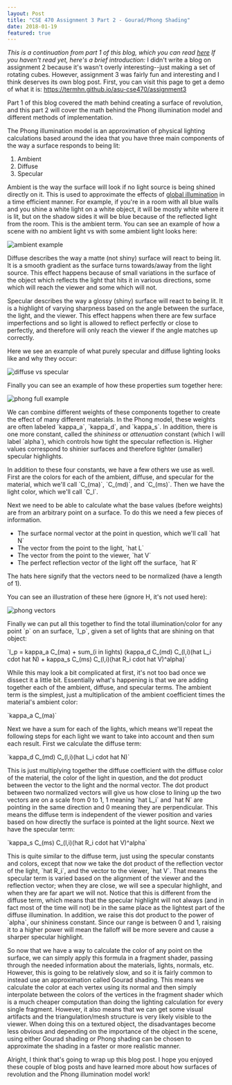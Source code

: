 ```yaml
---
layout: Post
title: "CSE 470 Assignment 3 Part 2 - Gourad/Phong Shading"
date: 2018-01-19
featured: true
---
```


*This is a continuation from part 1 of this blog, which you can read [here](https://www.grayolson.com/blog/programming/graphics/cs470hw3) If you haven't read yet, here's a brief introduction:* I didn't write a blog on assignment 2 because it's wasn't overly interesting--just making a set of rotating cubes. However, assignment 3 was fairly fun and interesting and I think deserves its own blog post. First, you can visit this page to get a demo of what it is: https://termhn.github.io/asu-cse470/assignment3

Part 1 of this blog covered the math behind creating a surface of revolution, and this part 2 will cover the math behind the Phong illumination model and different methods of implementation.

The Phong illumination model is an approximation of physical lighting calculations based around the idea that you have three main components of the way a surface responds to being lit:

1. Ambient
2. Diffuse
3. Specular

Ambient is the way the surface will look if no light source is being shined directly on it. This is used to approximate the effects of [global illumination](https://docs.unity3d.com/Manual/GIIntro.html) in a time efficient manner. For example, if you're in a room with all blue walls and you shine a white light on a white object, it will be mostly white where it is lit, but on the shadow sides it will be blue because of the reflected light from the room. This is the ambient term. You can see an example of how a scene with no ambient light vs with some ambient light looks here:

![ambient example](/assets/img/graphics/ambient.jpg)

Diffuse describes the way a matte (not shiny) surface will react to being lit. It is a smooth gradient as the surface turns towards/away from the light source. This effect happens because of small variations in the surface of the object which reflects the light that hits it in various directions, some which will reach the viewer and some which will not.

Specular describes the way a glossy (shiny) surface will react to being lit. It is a highlight of varying sharpness based on the angle between the surface, the light, and the viewer. This effect happens when there are few surface imperfections and so light is allowed to reflect perfectly or close to perfectly, and therefore will only reach the viewer if the angle matches up correctly.

Here we see an example of what purely specular and diffuse lighting looks like and why they occur:

![diffuse vs specular](/assets/img/graphics/spec_diffuse.png)

Finally you can see an example of how these properties sum together here:

![phong full example](/assets/img/graphics/phong_full.png)

We can combine different weights of these components together to create the effect of many different materials. In the Phong model, these weights are often labeled \`kappa_a\`, \`kappa_d\`, and \`kappa_s\`. In addition, there is one more constant, called the *shininess* or *attenuation* constant (which I will label \`alpha\`), which controls how tight the specular reflection is. Higher values correspond to shinier surfaces and therefore tighter (smaller) specular highlights.

In addition to these four constants, we have a few others we use as well. First are the colors for each of the ambient, diffuse, and specular for the material, which we'll call \`C\_(ma)\`, \`C\_(md)\`, and \`C\_(ms)\`. Then we have the light color, which we'll call \`C\_l\`.

Next we need to be able to calculate what the base values (before weights) are from an arbitrary point on a surface. To do this we need a few pieces of information.

* The surface normal vector at the point in question, which we'll call \`hat N\`
* The vector from the point to the light, \`hat L\`
* The vector from the point to the viewer, \`hat V\`
* The perfect reflection vector of the light off the surface, \`hat R\`

The hats here signify that the vectors need to be normalized (have a length of 1).

You can see an illustration of these here (ignore H, it's not used here):

![phong vectors](/assets/img/graphics/vectors.png)

Finally we can put all this together to find the total illumination/color for any point \`p\` on an surface, \`I_p\`, given a set of lights that are shining on that object:

\`I\_p = kappa\_a C\_(ma) + sum\_(i in lights) (kappa\_d C\_(md) C\_(l,i)(hat L\_i cdot hat N) + kappa\_s C\_(ms) C\_(l,i)(hat R\_i cdot hat V)^alpha)\`

While this may look a bit complicated at first, it's not too bad once we dissect it a little bit. Essentially what's happening is that we are adding together each of the ambient, diffuse, and specular terms. The ambient term is the simplest, just a multiplication of the ambient coefficient times the material's ambient color:

\`kappa_a C\_(ma)\`

Next we have a sum for each of the lights, which means we'll repeat the following steps for each light we want to take into account and then sum each result. First we calculate the diffuse term:

\`kappa\_d C\_(md) C\_(l,i)(hat L\_i cdot hat N)\`

This is just multiplying together the diffuse coefficient with the diffuse color of the material, the color of the light in question, and the dot product between the vector to the light and the normal vector. The dot product between two normalized vectors will give us how close to lining up the two vectors are on a scale from 0 to 1, 1 meaning \`hat L_i\` and \`hat N\` are pointing in the same direction and 0 meaning they are perpendicular. This means the diffuse term is independent of the viewer position and varies based on how directly the surface is pointed at the light source. Next we have the specular term:

\`kappa\_s C\_(ms) C\_(l,i)(hat R\_i cdot hat V)^alpha\`

This is quite similar to the diffuse term, just using the specular constants and colors, except that now we take the dot product of the reflection vector of the light, \`hat R_i\`, and the vector to the viewer, \`hat V\`. That means the specular term is varied based on the alignment of the viewer and the reflection vector; when they are close, we will see a specular highlight, and when they are far apart we will not. Notice that this is different from the diffuse term, which means that the specular highlight will not always (and in fact most of the time will not) be in the same place as the lightest part of the diffuse illumination. In addition, we raise this dot product to the power of \`alpha\`, our shininess constant. Since our range is between 0 and 1, raising it to a higher power will mean the falloff will be more severe and cause a sharper specular highlight.

So now that we have a way to calculate the color of any point on the surface, we can simply apply this formula in a fragment shader, passing through the needed information about the materials, lights, normals, etc. However, this is going to be relatively slow, and so it is fairly common to instead use an approximation called Gourad shading. This means we calculate the color at each vertex using its normal and then simply interpolate between the colors of the vertices in the fragment shader which is a much cheaper computation than doing the lighting calculation for every single fragment. However, it also means that we can get some visual artifacts and the triangulation/mesh structure is very likely visible to the viewer. When doing this on a textured object, the disadvantages become less obvious and depending on the importance of the object in the scene, using either Gourad shading or Phong shading can be chosen to approximate the shading in a faster or more realistic manner.

Alright, I think that's going to wrap up this blog post. I hope you enjoyed these couple of blog posts and have learned more about how surfaces of revolution and the Phong illumination model work!
